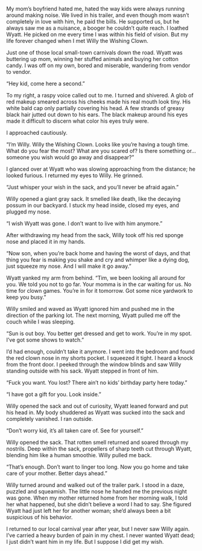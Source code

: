 My mom’s boyfriend hated me, hated the way kids were always running around making noise. We lived in his trailer, and even though mom wasn’t completely in love with him, he paid the bills. He supported us, but he always saw me as a nuisance, a booger he couldn’t quite reach. I loathed Wyatt. He picked on me every time I was within his field of vision. But my life forever changed when I met Willy the Wishing Clown.

Just one of those local small-town carnivals down the road. Wyatt was buttering up mom, winning her stuffed animals and buying her cotton candy. I was off on my own, bored and miserable, wandering from vendor to vendor.

“Hey kid, come here a second.”

To my right, a raspy voice called out to me. I turned and shivered. A glob of red makeup smeared across his cheeks made his real mouth look tiny. His white bald cap only partially covering his head. A few strands of greasy black hair jutted out down to his ears. The black makeup around his eyes made it difficult to discern what color his eyes truly were.

I approached cautiously.

“I’m Willy. Willy the Wishing Clown. Looks like you’re having a tough time. What do you fear the most? What are you scared of? Is there something or… someone you wish would go away and disappear?”

I glanced over at Wyatt who was slowing approaching from the distance; he looked furious. I returned my eyes to Willy. He grinned.

“Just whisper your wish in the sack, and you’ll never be afraid again.”

Willy opened a giant gray sack. It smelled like death, like the decaying possum in our backyard. I stuck my head inside, closed my eyes, and plugged my nose.

“I wish Wyatt was gone. I don’t want to live with him anymore.”

After withdrawing my head from the sack, Willy took off his red sponge nose and placed it in my hands.

“Now son, when you’re back home and having the worst of days, and that thing you fear is making you shake and cry and whimper like a dying dog, just squeeze my nose. And I will make it go away.”

Wyatt yanked my arm from behind. “Tim, we been looking all around for you. We told you not to go far. Your momma is in the car waiting for us. No time for clown games. You’re in for it tomorrow. Got some nice yardwork to keep you busy.”

Willy smiled and waved as Wyatt ignored him and pushed me in the direction of the parking lot. The next morning, Wyatt pulled me off the couch while I was sleeping.

“Sun is out boy. You better get dressed and get to work. You’re in my spot. I’ve got some shows to watch.”

I’d had enough, couldn’t take it anymore. I went into the bedroom and found the red clown nose in my shorts pocket. I squeezed it tight. I heard a knock from the front door. I peeked through the window blinds and saw Willy standing outside with his sack. Wyatt stepped in front of him.

“Fuck you want. You lost? There ain’t no kids’ birthday party here today.”

“I have got a gift for you. Look inside.”

Willy opened the sack and out of curiosity, Wyatt leaned forward and put his head in. My body shuddered as Wyatt was sucked into the sack and completely vanished. I ran outside.

“Don’t worry kid, it’s all taken care of. See for yourself.”

Willy opened the sack. That rotten smell returned and soared through my nostrils. Deep within the sack, propellers of sharp teeth cut through Wyatt, blending him like a human smoothie. Willy pulled me back.

“That’s enough. Don’t want to linger too long. Now you go home and take care of your mother. Better days ahead.”

Willy turned around and walked out of the trailer park. I stood in a daze, puzzled and squeamish. The little nose he handed me the previous night was gone. When my mother returned home from her morning walk, I told her what happened, but she didn’t believe a word I had to say. She figured Wyatt had just left her for another woman; she’d always been a bit suspicious of his behavior.

I returned to our local carnival year after year, but I never saw Willy again. I’ve carried a heavy burden of pain in my chest. I never wanted Wyatt dead; I just didn’t want him in my life. But I suppose I did get my wish.